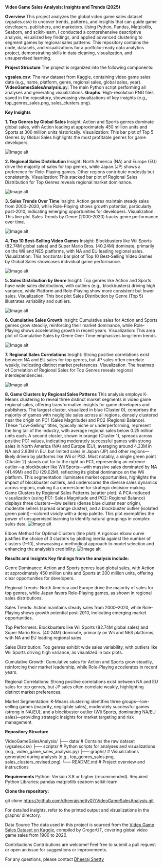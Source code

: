 **Video Game Sales Analysis: Insights and Trends (2025)**

**Overview**
This project analyzes the global video game sales dataset (vgsales.csv) to uncover trends, patterns, and insights that can guide game developers, publishers, and marketers. Using Python, Pandas, Matplotlib, Seaborn, and scikit-learn, I conducted a comprehensive descriptive analysis, visualized key findings, and applied advanced clustering to segment games by regional sales patterns. This repository contains the code, datasets, and visualizations for a portfolio-ready data analytics project, demonstrating skills in data cleaning, visualization, and unsupervised learning.

**Project Structure**
The project is organized into the following components:

**vgsales.csv**: The raw dataset from Kaggle, containing video game sales data (e.g., name, platform, genre, regional sales, global sales, year).
**VideoGamesSalesAnalysis.p**y: The main Python script performing all analyses and generating visualizations.
**Graphs**: High-resolution PNG files saved in the repository, showcasing visualizations of key insights (e.g., top_genres_sales.png, sales_clusters.png).

**Key Insights**

**1. Top Genres by Global Sales**
Insight: Action and Sports genres dominate global sales, with Action leading at approximately 450 million units and Sports at 300 million units historically.
Visualization: This bar plot of Top 5 Genres by Global Sales highlights the most profitable genres for game developers.

![Image alt](https://github.com/dheerajshetty07/Video-Games-Sales-Analysis/blob/e34395ff96c83ebd9a24a1564153c94210e3c1a6/Graphs/top_genres_sales.png)


**2. Regional Sales Distribution**
Insight: North America (NA) and Europe (EU) drive the majority of sales for top genres, while Japan (JP) shows a preference for Role-Playing games. Other regions contribute modestly but consistently.
Visualization: This stacked bar plot of Regional Sales Distribution for Top Genres reveals regional market dominance.

![Image alt](https://github.com/dheerajshetty07/Video-Games-Sales-Analysis/blob/e34395ff96c83ebd9a24a1564153c94210e3c1a6/Graphs/regional_sales.png)

**3. Sales Trends Over Time**
Insight: Action genres maintain steady sales from 2000–2020, while Role-Playing shows growth potential, particularly post-2010, indicating emerging opportunities for developers.
Visualization: This line plot Sales Trends by Genre (2000-2020) tracks genre performance over time.

![Image alt](https://github.com/dheerajshetty07/Video-Games-Sales-Analysis/blob/e34395ff96c83ebd9a24a1564153c94210e3c1a6/Graphs/sales_trends.png)

**4. Top 10 Best-Selling Video Games**
Insight: Blockbusters like Wii Sports (82.74M global sales) and Super Mario Bros. (40.24M) dominate, primarily on the Wii and NES platforms, with NA and EU leading regional sales.
Visualization: This horizontal bar plot of Top 10 Best-Selling Video Games by Global Sales showcases individual game performance.

![Image alt](https://github.com/dheerajshetty07/Video-Games-Sales-Analysis/blob/e34395ff96c83ebd9a24a1564153c94210e3c1a6/Graphs/top_10_games_global.png)

**5. Sales Distribution by Genre**
Insight: Top genres like Action and Sports have wide sales distributions, with outliers (e.g., blockbusters) driving high variance, while Platform and Role-Playing show more consistent but lower sales.
Visualization: This box plot Sales Distribution by Genre (Top 5) illustrates variability and outliers.

![Image alt](https://github.com/dheerajshetty07/Video-Games-Sales-Analysis/blob/e34395ff96c83ebd9a24a1564153c94210e3c1a6/Graphs/sales_distribution_boxplot.png)

**6. Cumulative Sales Growth**
Insight: Cumulative sales for Action and Sports genres grow steadily, reinforcing their market dominance, while Role-Playing shows accelerating growth in recent years.
Visualization: This area plot of Cumulative Sales by Genre Over Time emphasizes long-term trends.

![Image alt](https://github.com/dheerajshetty07/Video-Games-Sales-Analysis/blob/e34395ff96c83ebd9a24a1564153c94210e3c1a6/Graphs/cumulative_sales_area.png)

**7. Regional Sales Correlations**
Insight: Strong positive correlations exist between NA and EU sales for top genres, but JP sales often correlate weakly, indicating distinct market preferences.
Visualization: The heatmap of Correlation of Regional Sales for Top Genres reveals regional interdependencies.

![Image alt](https://github.com/dheerajshetty07/Video-Games-Sales-Analysis/blob/e34395ff96c83ebd9a24a1564153c94210e3c1a6/Graphs/regional_corr_heatmap.png)

**8. Game Clusters by Regional Sales Patterns**
This analysis employs K-Means clustering to reveal three distinct market segments in video game regional sales, offering transformative insights for game developers and publishers. The largest cluster, visualized in blue (Cluster 0), comprises the majority of games with negligible sales across all regions, densely clustered near the origin on PC1 (Sales Magnitude) and PC2 (Regional Balance). These “Low-Selling” titles, typically niche or underperforming, represent the long tail of the industry, with average regional sales below 0.25 million units each. A second cluster, shown in orange (Cluster 1), spreads across positive PC1 values, indicating moderately successful games with strong sales in North America (NA) and Europe (EU), averaging around 4.33M in NA and 2.83M in EU, but limited sales in Japan (JP) and other regions—likely driven by platforms like Wii or PS2. Most notably, a single green point (Cluster 2) stands out far to the right on PC1, representing an extreme outlier—a blockbuster like Wii Sports—with massive sales dominated by NA (41.49M) and EU (29.02M), reflecting its global dominance on the Wii platform. This segmentation illuminates market opportunities, highlights the impact of blockbuster outliers, and underscores the diverse sales dynamics across regions, making it a cornerstone for strategic decision-making.
Game Clusters by Regional Sales Patterns (scatter plot): A PCA-reduced visualization (using PC1: Sales Magnitude and PC2: Regional Balance) displays three clusters—low sellers (dense blue cluster near origin), moderate sellers (spread orange cluster), and a blockbuster outlier (isolated green point)—colored vividly with a deep palette. This plot exemplifies the power of unsupervised learning to identify natural groupings in complex sales data.
![Image alt](https://github.com/dheerajshetty07/Video-Games-Sales-Analysis/blob/e34395ff96c83ebd9a24a1564153c94210e3c1a6/Graphs/sales_clusters.png)

Elbow Method for Optimal Clusters (line plot): A rigorous elbow curve justifies the choice of 3 clusters by plotting inertia against the number of clusters (1–10), showcasing a methodical approach to model selection and enhancing the analysis’s credibility.
![Image alt](https://github.com/dheerajshetty07/Video-Games-Sales-Analysis/blob/e34395ff96c83ebd9a24a1564153c94210e3c1a6/Graphs/elbow_method.png)

**Results and Insights**
**Key findings from the analysis include:**

Genre Dominance: Action and Sports genres lead global sales, with Action at approximately 450 million units and Sports at 300 million units, offering clear opportunities for developers.

Regional Trends: North America and Europe drive the majority of sales for top genres, while Japan favors Role-Playing games, as shown in regional sales distributions.

Sales Trends: Action maintains steady sales from 2000–2020, while Role-Playing shows growth potential post-2010, indicating emerging market opportunities.

Top Performers: Blockbusters like Wii Sports (82.74M global sales) and Super Mario Bros. (40.24M) dominate, primarily on Wii and NES platforms, with NA and EU leading regional sales.

Sales Distribution: Top genres exhibit wide sales variability, with outliers like Wii Sports driving high variance, as visualized in box plots.

Cumulative Growth: Cumulative sales for Action and Sports grow steadily, reinforcing their market leadership, while Role-Playing accelerates in recent years.

Regional Correlations: Strong positive correlations exist between NA and EU sales for top genres, but JP sales often correlate weakly, highlighting distinct market preferences.

Market Segmentation: K-Means clustering identifies three groups—low-selling games (majority, negligible sales), moderately successful games (strong in NA/EU), and a blockbuster outlier (Wii Sports, dominating NA/EU sales)—providing strategic insights for market targeting and risk management.


**Repository Structure**

VideoGameSalesAnalysis/
├── data/                    # Contains the raw dataset (vgsales.csv)
├── scripts/                 # Python scripts for analyses and visualizations (e.g., video_game_sales_analysis.py)
├── graphs/                  # Visualizations generated during analysis (e.g., top_genres_sales.png, sales_clusters_revised.png)
└── README.md                # Project overview and instructions

**Requirements**
Python: Version 3.8 or higher (recommended).
Required Python Libraries:
pandas
matplotlib
seaborn
scikit-learn

**Clone the repository:**

git clone https://github.com/dheerajshetty07/VideoGameSalesAnalysis.git

For detailed insights, refer to the printed output and visualizations in the graphs/ directory.

Data Source
The data used in this project is sourced from the [Video Game Sales Dataset on Kaggle](https://www.kaggle.com/datasets/gregorut/videogamesales), compiled by GregorUT, covering global video game sales from 1980 to 2020.

Contributions
Contributions are welcome! Feel free to submit a pull request or open an issue for suggestions or improvements.


For any questions, please contact [Dheeraj Shetty](https://github.com/dheerajshetty07)
